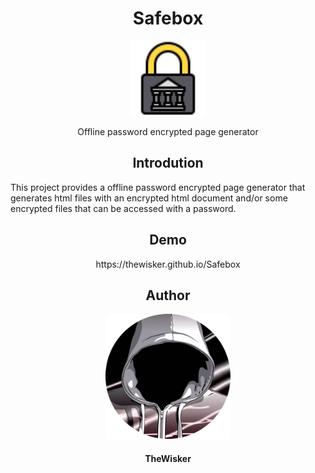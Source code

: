 <h1 align="center">Safebox</h1>
<div align="center">
    <img width="120" src="./assets/logo.png">
</div>
<p align="center">Offline password encrypted page generator</p>

<h2 align="center">Introdution</h2>

This project provides a offline password encrypted page generator that generates html files with an encrypted html document and/or some encrypted files that can be accessed with a password.

<h2 align="center">Demo</h2>

<p align="center">https://thewisker.github.io/Safebox</p>

<h2 align="center">Author</h2>
<div align="center">
    <img width="200" height="200" src="assets/profile.png"></img>
</div>
<h4 align="center">TheWisker</h4>
